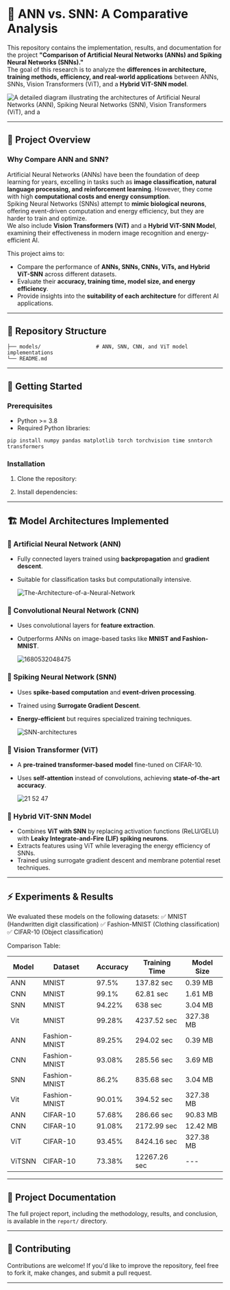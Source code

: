 # 🔬 ANN vs. SNN: A Comparative Analysis  

This repository contains the implementation, results, and documentation for the project **"Comparison of Artificial Neural Networks (ANNs) and Spiking Neural Networks (SNNs)."**\
The goal of this research is to analyze the **differences in architecture, training methods, efficiency, and real-world applications** between ANNs, SNNs, Vision Transformers (ViT), and a **Hybrid ViT-SNN model**.

![A detailed diagram illustrating the architectures of Artificial Neural Networks (ANN), Spiking Neural Networks (SNN), Vision Transformers (ViT), and a](https://github.com/user-attachments/assets/6c8441fc-ae7e-41a0-ae79-b72ff307d75e)

---

## 📌 Project Overview  

### Why Compare ANN and SNN?
Artificial Neural Networks (ANNs) have been the foundation of deep learning for years, excelling in tasks such as **image classification, natural language processing, and reinforcement learning**. However, they come with high **computational costs and energy consumption**.\
Spiking Neural Networks (SNNs) attempt to **mimic biological neurons**, offering event-driven computation and energy efficiency, but they are harder to train and optimize.\
We also include **Vision Transformers (ViT)** and a **Hybrid ViT-SNN Model**, examining their effectiveness in modern image recognition and energy-efficient AI.

This project aims to:

- Compare the performance of **ANNs, SNNs, CNNs, ViTs, and Hybrid ViT-SNN** across different datasets.
- Evaluate their **accuracy, training time, model size, and energy efficiency**.
- Provide insights into the **suitability of each architecture** for different AI applications.

---

## 📁 Repository Structure  

```plaintext
├── models/                  # ANN, SNN, CNN, and ViT model implementations
└── README.md
```
---

## 🚀 Getting Started

### Prerequisites
- Python >= 3.8
- Required Python libraries:
```plaintext
pip install numpy pandas matplotlib torch torchvision time snntorch transformers
```



### Installation
1. Clone the repository:



2. Install dependencies:



---

## 🏗 Model Architectures Implemented

### 🔹 Artificial Neural Network (ANN)

- Fully connected layers trained using **backpropagation** and **gradient descent**.
- Suitable for classification tasks but computationally intensive.

  ![The-Architecture-of-a-Neural-Network](https://github.com/user-attachments/assets/5fe0ac4c-299f-4619-91c8-067167c49c61)


### 🔹 Convolutional Neural Network (CNN)

- Uses convolutional layers for **feature extraction**.
- Outperforms ANNs on image-based tasks like **MNIST and Fashion-MNIST**.

  ![1680532048475](https://github.com/user-attachments/assets/990efd62-ec5b-477c-9b9b-fe4b31b864cd)


### 🔹 Spiking Neural Network (SNN)

- Uses **spike-based computation** and **event-driven processing**.
- Trained using **Surrogate Gradient Descent**.
- **Energy-efficient** but requires specialized training techniques.

  ![SNN-architectures](https://github.com/user-attachments/assets/53df3b57-b481-4464-9f99-466496824736)


### 🔹 Vision Transformer (ViT)

- A **pre-trained transformer-based model** fine-tuned on CIFAR-10.
- Uses **self-attention** instead of convolutions, achieving **state-of-the-art accuracy**.

  ![ 21 52 47](https://github.com/user-attachments/assets/a5c943b3-7bb7-4093-947a-a7c4fb10ce1b)


### 🔹 Hybrid ViT-SNN Model

- Combines **ViT with SNN** by replacing activation functions (ReLU/GELU) with **Leaky Integrate-and-Fire (LIF) spiking neurons**.
- Extracts features using ViT while leveraging the energy efficiency of SNNs.
- Trained using surrogate gradient descent and membrane potential reset techniques.

---

## ⚡ Experiments & Results
We evaluated these models on the following datasets:
✅ MNIST (Handwritten digit classification)
✅ Fashion-MNIST (Clothing classification)
✅ CIFAR-10 (Object classification)

Comparison Table:

| Model  | Dataset         | Accuracy | Training Time | Model Size |
|--------|---------------|----------|--------------|------------|
| ANN    | MNIST         | 97.5%    | 137.82 sec  | 0.39 MB    |
| CNN    | MNIST         | 99.1%    | 62.81 sec   | 1.61 MB    |
| SNN    | MNIST         | 94.22%   | 638 sec     | 3.04 MB    |
| Vit    | MNIST         | 99.28%   | 4237.52 sec | 327.38 MB  |
| ANN    | Fashion-MNIST | 89.25%   | 294.02 sec  | 0.39 MB    |
| CNN    | Fashion-MNIST | 93.08%   | 285.56 sec  | 3.69 MB    |
| SNN    | Fashion-MNIST | 86.2%    | 835.68 sec  | 3.04 MB    |
| Vit    | Fashion-MNIST | 90.01%   | 394.52  sec | 327.38 MB  |
| ANN    | CIFAR-10      | 57.68%   | 286.66 sec  | 90.83 MB   |
| CNN    | CIFAR-10      | 91.08%   | 2172.99 sec  | 12.42 MB  |
| ViT    | CIFAR-10      | 93.45%   | 8424.16 sec | 327.38 MB  |
| ViTSNN | CIFAR-10      | 73.38%   | 12267.26 sec| ---   |


---

## 📜 Project Documentation
The full project report, including the methodology, results, and conclusion, is available in the `report/` directory.

---

## 🤝 Contributing
Contributions are welcome! If you'd like to improve the repository, feel free to fork it, make changes, and submit a pull request.

---



